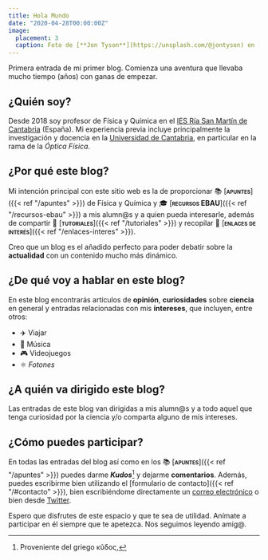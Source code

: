 ```yaml
---
title: Hola Mundo
date: "2020-04-28T00:00:00Z"
image:
  placement: 3
  caption: Foto de [**Jon Tyson**](https://unsplash.com/@jontyson) en [Unsplash](https://unsplash.com)
---
```


Primera entrada de mi primer blog. Comienza una aventura que llevaba mucho tiempo (años) con ganas de empezar.

## ¿Quién soy?

Desde 2018 soy profesor de Física y Química en el [IES Ría San Martín de Cantabria](http://portaleducativo.educantabria.es/web/iesriasanmartin) (España). Mi experiencia previa incluye principalmente la investigación y docencia en la [Universidad de Cantabria](https://web.unican.es), en particular en la rama de la _Óptica Física_.


## ¿Por qué este blog?

Mi intención principal con este sitio web es la de proporcionar 📚 [<span style="font-variant:small-caps;">**apuntes**</span>]({{< ref "/apuntes" >}}) de Física y Química y 🎓 [<span style="font-variant:small-caps;">**recursos EBAU**</span>]({{< ref "/recursos-ebau" >}}) a mis alumn@s y a quien pueda interesarle, además de compartir 👐 [<span style="font-variant:small-caps;">**tutoriales**</span>]({{< ref "/tutoriales" >}}) y recopilar 🔗 [<span style="font-variant:small-caps;">**enlaces de interés**</span>]({{< ref "/enlaces-interes" >}}).

Creo que un blog es el añadido perfecto para poder debatir sobre la **actualidad** con un contenido mucho más dinámico.

## ¿De qué voy a hablar en este blog?
En este blog encontrarás artículos de **opinión**, **curiosidades** sobre **ciencia** en general y entradas relacionadas con mis **intereses**, que incluyen, entre otros:

- ✈️ Viajar
- 🎸 Música
- 🎮 Videojuegos
- ⚛️ _Fotones_

## ¿A quién va dirigido este blog?

Las entradas de este blog van dirigidas a mis alumn@s y a todo aquel que tenga curiosidad por la ciencia y/o comparta alguno de mis intereses.

## ¿Cómo puedes participar?

En todas las entradas del blog así como en los 📚 [<span style="font-variant:small-caps;">**apuntes**</span>]({{< ref "/apuntes" >}}) puedes darme ***Kudos***[^1] y dejarme __comentarios__. Además, puedes escribirme bien utilizando el [formulario de contacto]({{< ref "/#contacto" >}}), bien escribiéndome directamente un [correo electrónico](mailto:rodri.alcaraz@gmail.com) o bien desde [Twitter](https://twitter.com/alcarazr).

[^1]: Proveniente del griego κῦδος, 

Espero que disfrutes de este espacio y que te sea de utilidad. Anímate a participar en él siempre que te apetezca. Nos seguimos leyendo amig@.